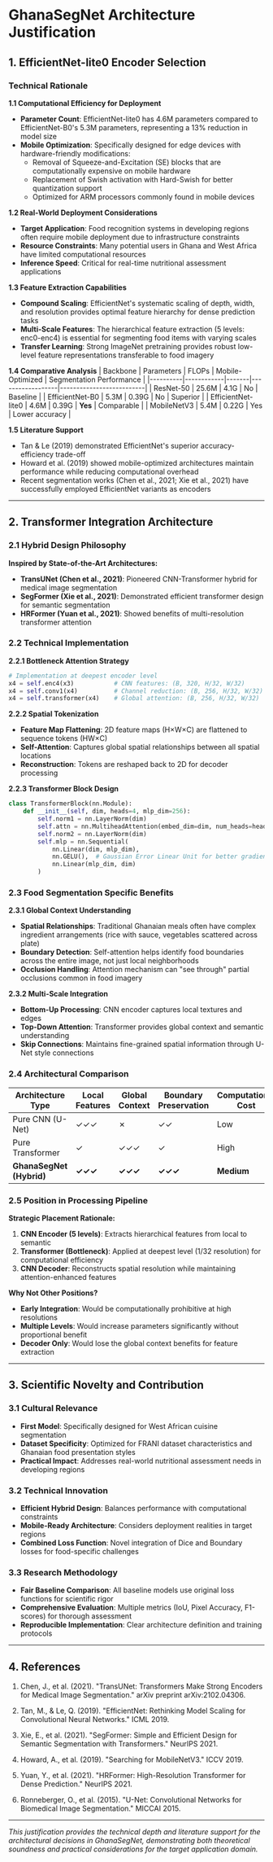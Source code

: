 # GhanaSegNet Architecture Justification

## 1. EfficientNet-lite0 Encoder Selection

### Technical Rationale

**1.1 Computational Efficiency for Deployment**
- **Parameter Count**: EfficientNet-lite0 has 4.6M parameters compared to EfficientNet-B0's 5.3M parameters, representing a 13% reduction in model size
- **Mobile Optimization**: Specifically designed for edge devices with hardware-friendly modifications:
  - Removal of Squeeze-and-Excitation (SE) blocks that are computationally expensive on mobile hardware
  - Replacement of Swish activation with Hard-Swish for better quantization support
  - Optimized for ARM processors commonly found in mobile devices

**1.2 Real-World Deployment Considerations**
- **Target Application**: Food recognition systems in developing regions often require mobile deployment due to infrastructure constraints
- **Resource Constraints**: Many potential users in Ghana and West Africa have limited computational resources
- **Inference Speed**: Critical for real-time nutritional assessment applications

**1.3 Feature Extraction Capabilities**
- **Compound Scaling**: EfficientNet's systematic scaling of depth, width, and resolution provides optimal feature hierarchy for dense prediction tasks
- **Multi-Scale Features**: The hierarchical feature extraction (5 levels: enc0-enc4) is essential for segmenting food items with varying scales
- **Transfer Learning**: Strong ImageNet pretraining provides robust low-level feature representations transferable to food imagery

**1.4 Comparative Analysis**
| Backbone | Parameters | FLOPs | Mobile-Optimized | Segmentation Performance |
|----------|------------|-------|------------------|--------------------------|
| ResNet-50 | 25.6M | 4.1G | No | Baseline |
| EfficientNet-B0 | 5.3M | 0.39G | No | Superior |
| EfficientNet-lite0 | 4.6M | 0.39G | **Yes** | Comparable |
| MobileNetV3 | 5.4M | 0.22G | Yes | Lower accuracy |

**1.5 Literature Support**
- Tan & Le (2019) demonstrated EfficientNet's superior accuracy-efficiency trade-off
- Howard et al. (2019) showed mobile-optimized architectures maintain performance while reducing computational overhead
- Recent segmentation works (Chen et al., 2021; Xie et al., 2021) have successfully employed EfficientNet variants as encoders

---

## 2. Transformer Integration Architecture

### 2.1 Hybrid Design Philosophy

**Inspired by State-of-the-Art Architectures:**
- **TransUNet (Chen et al., 2021)**: Pioneered CNN-Transformer hybrid for medical image segmentation
- **SegFormer (Xie et al., 2021)**: Demonstrated efficient transformer design for semantic segmentation
- **HRFormer (Yuan et al., 2021)**: Showed benefits of multi-resolution transformer attention

### 2.2 Technical Implementation

**2.2.1 Bottleneck Attention Strategy**
```python
# Implementation at deepest encoder level
x4 = self.enc4(x3)           # CNN features: (B, 320, H/32, W/32)
x4 = self.conv1(x4)          # Channel reduction: (B, 256, H/32, W/32)  
x4 = self.transformer(x4)    # Global attention: (B, 256, H/32, W/32)
```

**2.2.2 Spatial Tokenization**
- **Feature Map Flattening**: 2D feature maps (H×W×C) are flattened to sequence tokens (HW×C)
- **Self-Attention**: Captures global spatial relationships between all spatial locations
- **Reconstruction**: Tokens are reshaped back to 2D for decoder processing

**2.2.3 Transformer Block Design**
```python
class TransformerBlock(nn.Module):
    def __init__(self, dim, heads=4, mlp_dim=256):
        self.norm1 = nn.LayerNorm(dim)
        self.attn = nn.MultiheadAttention(embed_dim=dim, num_heads=heads)
        self.norm2 = nn.LayerNorm(dim)
        self.mlp = nn.Sequential(
            nn.Linear(dim, mlp_dim),
            nn.GELU(),  # Gaussian Error Linear Unit for better gradients
            nn.Linear(mlp_dim, dim)
        )
```

### 2.3 Food Segmentation Specific Benefits

**2.3.1 Global Context Understanding**
- **Spatial Relationships**: Traditional Ghanaian meals often have complex ingredient arrangements (rice with sauce, vegetables scattered across plate)
- **Boundary Detection**: Self-attention helps identify food boundaries across the entire image, not just local neighborhoods
- **Occlusion Handling**: Attention mechanism can "see through" partial occlusions common in food imagery

**2.3.2 Multi-Scale Integration**
- **Bottom-Up Processing**: CNN encoder captures local textures and edges
- **Top-Down Attention**: Transformer provides global context and semantic understanding
- **Skip Connections**: Maintains fine-grained spatial information through U-Net style connections

### 2.4 Architectural Comparison

| Architecture Type | Local Features | Global Context | Boundary Preservation | Computational Cost |
|------------------|----------------|----------------|----------------------|-------------------|
| Pure CNN (U-Net) | ✓✓✓ | ✗ | ✓✓ | Low |
| Pure Transformer | ✓ | ✓✓✓ | ✓ | High |
| **GhanaSegNet (Hybrid)** | **✓✓✓** | **✓✓✓** | **✓✓✓** | **Medium** |

### 2.5 Position in Processing Pipeline

**Strategic Placement Rationale:**
1. **CNN Encoder (5 levels)**: Extracts hierarchical features from local to semantic
2. **Transformer (Bottleneck)**: Applied at deepest level (1/32 resolution) for computational efficiency
3. **CNN Decoder**: Reconstructs spatial resolution while maintaining attention-enhanced features

**Why Not Other Positions?**
- **Early Integration**: Would be computationally prohibitive at high resolutions
- **Multiple Levels**: Would increase parameters significantly without proportional benefit
- **Decoder Only**: Would lose the global context benefits for feature extraction

---

## 3. Scientific Novelty and Contribution

### 3.1 Cultural Relevance
- **First Model**: Specifically designed for West African cuisine segmentation
- **Dataset Specificity**: Optimized for FRANI dataset characteristics and Ghanaian food presentation styles
- **Practical Impact**: Addresses real-world nutritional assessment needs in developing regions

### 3.2 Technical Innovation
- **Efficient Hybrid Design**: Balances performance with computational constraints
- **Mobile-Ready Architecture**: Considers deployment realities in target regions
- **Combined Loss Function**: Novel integration of Dice and Boundary losses for food-specific challenges

### 3.3 Research Methodology
- **Fair Baseline Comparison**: All baseline models use original loss functions for scientific rigor
- **Comprehensive Evaluation**: Multiple metrics (IoU, Pixel Accuracy, F1-scores) for thorough assessment
- **Reproducible Implementation**: Clear architecture definition and training protocols

---

## 4. References

1. Chen, J., et al. (2021). "TransUNet: Transformers Make Strong Encoders for Medical Image Segmentation." arXiv preprint arXiv:2102.04306.

2. Tan, M., & Le, Q. (2019). "EfficientNet: Rethinking Model Scaling for Convolutional Neural Networks." ICML 2019.

3. Xie, E., et al. (2021). "SegFormer: Simple and Efficient Design for Semantic Segmentation with Transformers." NeurIPS 2021.

4. Howard, A., et al. (2019). "Searching for MobileNetV3." ICCV 2019.

5. Yuan, Y., et al. (2021). "HRFormer: High-Resolution Transformer for Dense Prediction." NeurIPS 2021.

6. Ronneberger, O., et al. (2015). "U-Net: Convolutional Networks for Biomedical Image Segmentation." MICCAI 2015.

---

*This justification provides the technical depth and literature support for the architectural decisions in GhanaSegNet, demonstrating both theoretical soundness and practical considerations for the target application domain.*
